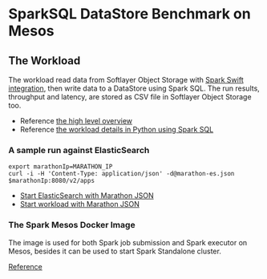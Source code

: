 # SparkSQL DataStore Benchmark on Mesos

## The Workload

The workload read data from Softlayer Object Storage with [Spark Swift integration](https://github.com/SparkTC/stocator), then write data to a DataStore using Spark SQL. The run results, throughput and latency, are stored as CSV file in Softlayer Object Storage too.

* Reference [the high level overview](docs/SparkSQL_Workload.pdf)
* Reference [the workload details in Python using Spark SQL](python/workload.py)

### A sample run against ElasticSearch

	export marathonIp=MARATHON_IP
	curl -i -H 'Content-Type: application/json' -d@marathon-es.json $marathonIp:8080/v2/apps

* [Start ElasticSearch with Marathon JSON](config/es.json)
* [Start workload with Marathon JSON](config/marathon-es.json)


### The Spark Mesos Docker Image 

The image is used for both Spark job submission and Spark executor on Mesos, besides it can be used to start Spark Standalone cluster. 

[Reference](config/spark-cluster/README.md)
